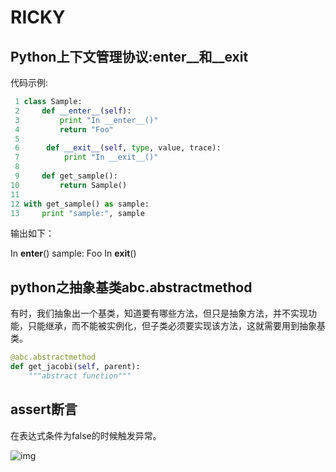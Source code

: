 # RICKY

## Python上下文管理协议:__enter__和__exit__

代码示例:

```python
 1 class Sample:
 2     def __enter__(self): 
 3         print "In __enter__()" 
 4         return "Foo"
 5 
 6      def __exit__(self, type, value, trace):
 7          print "In __exit__()"
 8 
 9     def get_sample(): 
10         return Sample() 
11 
12 with get_sample() as sample: 
13     print "sample:", sample 
```

输出如下：

 In __enter__()
 sample: Foo
 In __exit__()

## python之抽象基类abc.abstractmethod

有时，我们抽象出一个基类，知道要有哪些方法，但只是抽象方法，并不实现功能，只能继承，而不能被实例化，但子类必须要实现该方法，这就需要用到抽象基类。

```python
@abc.abstractmethod
def get_jacobi(self, parent):
    """abstract function"""
```

## assert断言

在表达式条件为false的时候触发异常。

![img](https://www.runoob.com/wp-content/uploads/2019/07/assert.png)

